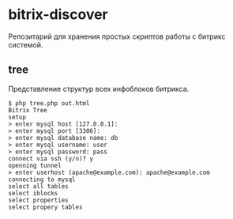 
# bitrix-discover

Репозитарий для хранения простых скриптов работы с битрикс системой.


## tree

Представление структур всех инфоблоков битрикса.

```
$ php tree.php out.html
Bitrix Tree
setup
> enter mysql host [127.0.0.1]:
> enter mysql port [3306]:
> enter mysql database name: db
> enter mysql username: user
> enter mysql password: pass
connect via ssh (y/n)? y
openning tunnel
> enter userhost (apache@example.com): apache@example.com
connecting to mysql
select all tables
select iblocks
select properties
select propery tables
```
